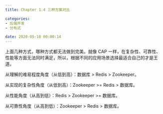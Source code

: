 ```yaml
---
title: Chapter 1.4 三种方案对比

categories:
- 后端开发
- 分布式

date: 2020-05-18 00:00:14
---
```

上面几种方式，哪种方式都无法做到完美。就像 CAP 一样，在复杂性、可靠性、性能等方面无法同时满足，所以，根据不同的应用场景选择最适合自己的才是王道。

从理解的难易程度角度（从低到高）：数据库 > Redis > Zookeeper。

从实现的复杂性角度（从低到高）：Zookeeper >= Redis > 数据库。

从性能角度（从高到低）：Redis > Zookeeper >= 数据库。

从可靠性角度（从高到低）：Zookeeper > Redis > 数据库。